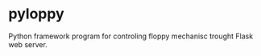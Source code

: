 pyloppy
=======

Python framework program for controling floppy mechanisc trought Flask web server.
